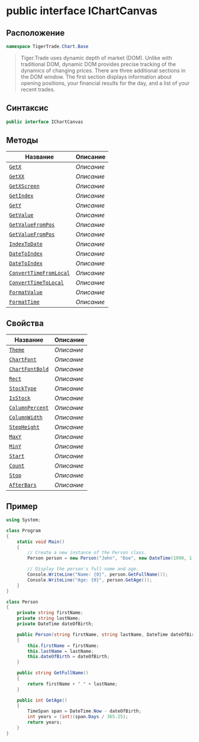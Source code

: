 
# public interface IChartCanvas
## Расположение
```csharp
namespace TigerTrade.Chart.Base
```



> Tiger.Trade uses dynamic depth of market (DOM). Unlike with traditional DOM, dynamic DOM provides precise tracking of the dynamics of changing prices. There are three additional sections in the DOM window. The first section displays information about opening positions, your financial results for the day, and a list of your recent trades.

## Синтаксис
```csharp
public interface IChartCanvas
```


## Методы
| Название | Описание |
| --- | --- |
| [`GetX`](./IChartCanvas.cs/metody/GetX.md) | *Описание* |
| [`GetXX`](./IChartCanvas.cs/metody/GetXX.md) | *Описание* |
| [`GetXScreen`](./IChartCanvas.cs/metody/GetXScreen.md) | *Описание* |
| [`GetIndex`](./IChartCanvas.cs/metody/GetIndex.md) | *Описание* |
| [`GetY`](./IChartCanvas.cs/metody/GetY.md) | *Описание* |
| [`GetValue`](./IChartCanvas.cs/metody/GetValue.md) | *Описание* |
| [`GetValueFromPos`](./IChartCanvas.cs/metody/GetValueFromPos.md) | *Описание* |
| [`GetValueFromPos`](./IChartCanvas.cs/metody/GetValueFromPos.md) | *Описание* |
| [`IndexToDate`](./IChartCanvas.cs/metody/IndexToDate.md) | *Описание* |
| [`DateToIndex`](./IChartCanvas.cs/metody/DateToIndex.md) | *Описание* |
| [`DateToIndex`](./IChartCanvas.cs/metody/DateToIndex.md) | *Описание* |
| [`ConvertTimeFromLocal`](./IChartCanvas.cs/metody/ConvertTimeFromLocal.md) | *Описание* |
| [`ConvertTimeToLocal`](./IChartCanvas.cs/metody/ConvertTimeToLocal.md) | *Описание* |
| [`FormatValue`](./IChartCanvas.cs/metody/FormatValue.md) | *Описание* |
| [`FormatTime`](./IChartCanvas.cs/metody/FormatTime.md) | *Описание* |

## Свойства
| Название | Описание |
| --- | --- |
| [`Theme`](./IChartCanvas.cs/svoistva/Theme.md) | *Описание* |
| [`ChartFont`](./IChartCanvas.cs/svoistva/ChartFont.md) | *Описание* |
| [`ChartFontBold`](./IChartCanvas.cs/svoistva/ChartFontBold.md) | *Описание* |
| [`Rect`](./IChartCanvas.cs/svoistva/Rect.md) | *Описание* |
| [`StockType`](./IChartCanvas.cs/svoistva/StockType.md) | *Описание* |
| [`IsStock`](./IChartCanvas.cs/svoistva/IsStock.md) | *Описание* |
| [`ColumnPercent`](./IChartCanvas.cs/svoistva/ColumnPercent.md) | *Описание* |
| [`ColumnWidth`](./IChartCanvas.cs/svoistva/ColumnWidth.md) | *Описание* |
| [`StepHeight`](./IChartCanvas.cs/svoistva/StepHeight.md) | *Описание* |
| [`MaxY`](./IChartCanvas.cs/svoistva/MaxY.md) | *Описание* |
| [`MinY`](./IChartCanvas.cs/svoistva/MinY.md) | *Описание* |
| [`Start`](./IChartCanvas.cs/svoistva/Start.md) | *Описание* |
| [`Count`](./IChartCanvas.cs/svoistva/Count.md) | *Описание* |
| [`Stop`](./IChartCanvas.cs/svoistva/Stop.md) | *Описание* |
| [`AfterBars`](./IChartCanvas.cs/svoistva/AfterBars.md) | *Описание* |


## Пример
```csharp
using System;

class Program
{
    static void Main()
    {
        // Create a new instance of the Person class.
        Person person = new Person("John", "Doe", new DateTime(1990, 1, 1));

        // Display the person's full name and age.
        Console.WriteLine("Name: {0}", person.GetFullName());
        Console.WriteLine("Age: {0}", person.GetAge());
    }
}

class Person
{
    private string firstName;
    private string lastName;
    private DateTime dateOfBirth;

    public Person(string firstName, string lastName, DateTime dateOfBirth)
    {
        this.firstName = firstName;
        this.lastName = lastName;
        this.dateOfBirth = dateOfBirth;
    }

    public string GetFullName()
    {
        return firstName + " " + lastName;
    }

    public int GetAge()
    {
        TimeSpan span = DateTime.Now - dateOfBirth;
        int years = (int)(span.Days / 365.25);
        return years;
    }
}
```

